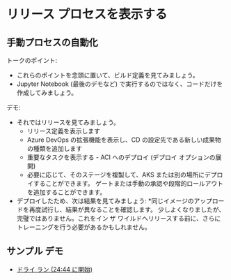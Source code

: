 # <a name="show-the-release-process"></a>リリース プロセスを表示する

## <a name="automating-the-manual-process"></a>手動プロセスの自動化

トークのポイント:

* これらのポイントを念頭に置いて、ビルド定義を見てみましょう。
* Jupyter Notebook (最後のデモなど) で実行するのではなく、コードだけを作成してみましょう。

デモ:

* それではリリースを見てみましょう。
  * リリース定義を表示します
  * Azure DevOps の拡張機能を表示し、CD の設定先である新しい成果物の種類を追加します
  * 重要なタスクを表示する - ACI へのデプロイ (デプロイ オプションの展開)
  * 必要に応じて、そのステージを複製して、AKS または別の場所にデプロイすることができます。 ゲートまたは手動の承認や段階的ロールアウトを追加することができます。
* デプロイしたため、次は結果を見てみましょう: *同じイメージのアップロードを再度試行し、結果が異なることを確認します。 少しよくなりましたが、完璧ではありません。これをイン ザ ワイルドへリリースする前に、さらにトレーニングを行う必要があるかもしれません。

## <a name="example-demo"></a>サンプル デモ

* [ドライ ラン (24:44 に開始)](https://youtu.be/UgM8_4fAni8?t=1951)
